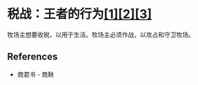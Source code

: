 # 税战：王者的行为[[1]](./appendices/artificial-cowboy.md)[[2]](./appendices/for-survivors.md)[[3]](./appendices/interstellar-migration.md)

牧场主想要收税，以用于生活。牧场主必须作战，以攻占和守卫牧场。

## References

- 商君书 - 商鞅
